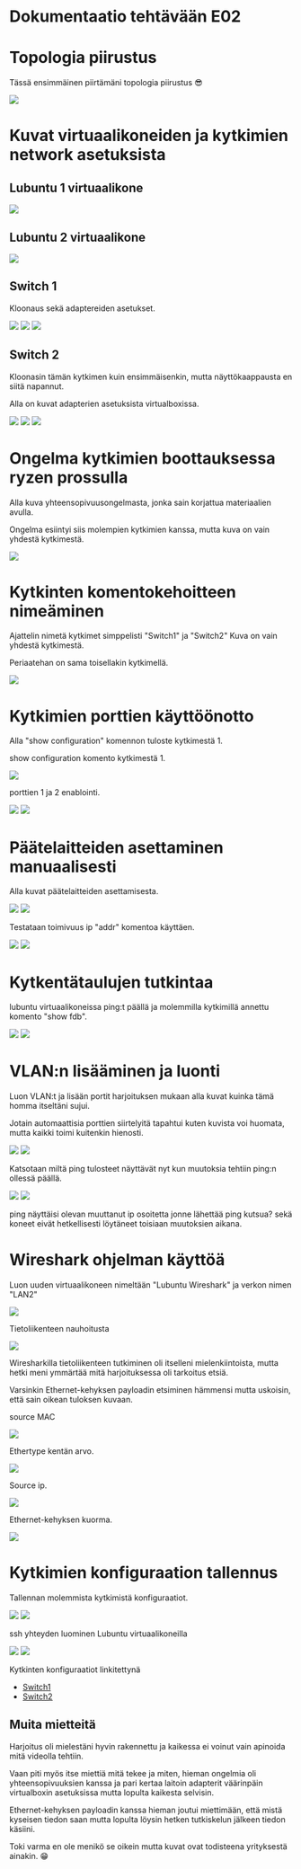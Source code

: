 # Dokumentaatio tehtävään E02

# Topologia piirustus

Tässä ensimmäinen piirtämäni topologia piirustus :sunglasses:

![](documentation/E02/E02_kuvat/valmis_piirros_kytkimet.png)

# Kuvat virtuaalikoneiden ja kytkimien network asetuksista

## Lubuntu 1 virtuaalikone

![](documentation/E02/E02_kuvat/lubuntu1_asetukset.png)

## Lubuntu 2 virtuaalikone

![](documentation/E02/E02_kuvat/lubuntu2_asetukset.png)

## Switch 1

Kloonaus sekä adaptereiden asetukset.

![](documentation/E02/E02_kuvat/switch_kloonaus_ja_asetukset.png)
![](documentation/E02/E02_kuvat/switch2_adapteri2_asetukset.png)
![](documentation/E02/E02_kuvat/switch2_adapteri3_asetukset.png)

## Switch 2

Kloonasin tämän kytkimen kuin ensimmäisenkin, mutta näyttökaappausta en siitä napannut.<br/>

Alla on kuvat adapterien asetuksista virtualboxissa.<br/>

![](documentation/E02/E02_kuvat/switch2_adapteri1_asetukset.png)
![](documentation/E02/E02_kuvat/switch2_adapteri2_asetukset.png)
![](documentation/E02/E02_kuvat/switch2_adapteri3_asetukset.png)

# Ongelma kytkimien boottauksessa ryzen prossulla

Alla kuva yhteensopivuusongelmasta, jonka sain korjattua materiaalien avulla.<br>

Ongelma esiintyi siis molempien kytkimien kanssa, mutta kuva on vain yhdestä kytkimestä.

![](documentation/E02/E02_kuvat/switch2_ongelma_ryzen.png)

# Kytkinten komentokehoitteen nimeäminen

Ajattelin nimetä kytkimet simppelisti "Switch1" ja "Switch2" Kuva on vain yhdestä kytkimestä.<br/>

Periaatehan on sama toisellakin kytkimellä.

![](documentation/E02/E02_kuvat/switch1_cli_rename.png)

# Kytkimien porttien käyttöönotto

Alla "show configuration" komennon tuloste kytkimestä 1.

show configuration komento kytkimestä 1.

![](documentation/E02/E02_kuvat/show_configuration_komento.png)

porttien 1 ja 2 enablointi.

![](documentation/E02/E02_kuvat/enable_ports1-2_switch1.png)
![](documentation/E02/E02_kuvat/enable_ports1-2_switch1.png)

# Päätelaitteiden asettaminen manuaalisesti

Alla kuvat päätelaitteiden asettamisesta.

![](documentation/E02/E02_kuvat/Lubuntu1_IPv4_settings.png)
![](documentation/E02/E02_kuvat/Lubuntu2_IPv4_settings.png)

Testataan toimivuus ip "addr" komentoa käyttäen.

![](documentation/E02/E02_kuvat/lubuntu1_ip_addr.png)
![](documentation/E02/E02_kuvat/lubuntu2_ip_addr.png)

# Kytkentätaulujen tutkintaa

lubuntu virtuaalikoneissa ping:t päällä ja molemmilla kytkimillä annettu komento "show fdb".

![](documentation/E02/E02_kuvat/switch1_show_fdb_komento.png)
![](/E02/E02_kuvat/switch2_show_fdb_komento.png)

# VLAN:n lisääminen ja luonti

Luon VLAN:t ja lisään portit harjoituksen mukaan alla kuvat kuinka tämä homma itseltäni sujui.</br>

Jotain automaattisia porttien siirtelyitä tapahtui kuten kuvista voi huomata, mutta kaikki toimi kuitenkin hienosti.

![](documentation/E02/E02_kuvat/switch1_vlanit_ja_portit.png)
![](documentation/E02/E02_kuvat/switch2_vlanit_ja_portit.png)

Katsotaan miltä ping tulosteet näyttävät nyt kun muutoksia tehtiin ping:n ollessä päällä.

![](documentation/E02/E02_kuvat/lubuntu1_ping_tulokset_muutoksilla.png)
![](documentation/E02/E02_kuvat/lubuntu1_ping_tulokset_muutoksilla.png)

ping näyttäisi olevan muuttanut ip osoitetta jonne lähettää ping kutsua? sekä koneet eivät hetkellisesti löytäneet toisiaan muutoksien aikana.

# Wireshark ohjelman käyttöä

Luon uuden virtuaalikoneen nimeltään "Lubuntu Wireshark" ja verkon nimen "LAN2"<br/>

![](documentation/E02/E02_kuvat/lubuntu_wireshark_asetukset.png)

Tietoliikenteen nauhoitusta

![](documentation/E02/E02_kuvat/wireshark_nauhoitus.png)

Wiresharkilla tietoliikenteen tutkiminen oli itselleni mielenkiintoista, mutta hetki meni ymmärtää mitä harjoituksessa oli tarkoitus etsiä.<br>

Varsinkin Ethernet-kehyksen payloadin etsiminen hämmensi mutta uskoisin, että sain oikean tuloksen kuvaan.<br/>

source MAC

![](documentation/E02/E02_kuvat/wireshark_nauhoituksen_source_mac.png)

Ethertype kentän arvo.

![](/E02/E02_kuvat/wireshark_ethertype_arvo.png)

Source ip.

![](documentation/E02/E02_kuvat/wireshark_source_ip.png)

Ethernet-kehyksen kuorma.

![](documentation/E02/E02_kuvat/wireshark_ethernet_frame_payload.png)

# Kytkimien konfiguraation tallennus

Tallennan molemmista kytkimistä konfiguraatiot.

![](documentation/E02/E02_kuvat/switch1_ssh_enable_port22.png)
![](documentation/E02/E02_kuvat/switch2_ssh_enable_port22.png)

ssh yhteyden luominen Lubuntu virtuaalikoneilla

![](documentation/E02/E02_kuvat/lubuntu1_ssh.png)
![](documentation/E02/E02_kuvat/lubuntu2_ssh.png)

Kytkinten konfiguraatiot linkitettynä

* [Switch1](/E02/Switch1.cfg)
* [Switch2](/E02/Switch2.cfg)

## Muita mietteitä

Harjoitus oli mielestäni hyvin rakennettu ja kaikessa ei voinut vain apinoida mitä videolla tehtiin.<br/>

Vaan piti myös itse miettiä mitä tekee ja miten, hieman ongelmia oli yhteensopivuuksien kanssa ja pari kertaa laitoin adapterit väärinpäin virtualboxin asetuksissa mutta lopulta kaikesta selvisin.<br/>

Ethernet-kehyksen payloadin kanssa hieman joutui miettimään, että mistä kyseisen tiedon saan mutta lopulta löysin hetken tutkiskelun jälkeen tiedon käsiini.<br/>

Toki varma en ole menikö se oikein mutta kuvat ovat todisteena yrityksestä ainakin. :grin: